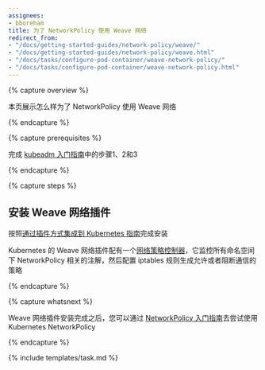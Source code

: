 ```yaml
---
assignees:
- bboreham
title: 为了 NetworkPolicy 使用 Weave 网络
redirect_from:
- "/docs/getting-started-guides/network-policy/weave/"
- "/docs/getting-started-guides/network-policy/weave.html"
- "/docs/tasks/configure-pod-container/weave-network-policy/"
- "/docs/tasks/configure-pod-container/weave-network-policy.html"
---
```

<!--
---
assignees:
- bboreham
title: Weave Net for NetworkPolicy
redirect_from:
- "/docs/getting-started-guides/network-policy/weave/"
- "/docs/getting-started-guides/network-policy/weave.html"
- "/docs/tasks/configure-pod-container/weave-network-policy/"
- "/docs/tasks/configure-pod-container/weave-network-policy.html"
---
-->

{% capture overview %}

<!--
This page shows how to use Weave Net for NetworkPolicy.
-->
本页展示怎么样为了 NetworkPolicy 使用 Weave 网络

{% endcapture %}

{% capture prerequisites %}

<!--
Complete steps 1, 2, and 3 of the [kubeadm getting started guide](/docs/getting-started-guides/kubeadm/).
-->
完成 [kubeadm 入门指南](/docs/getting-started-guides/kubeadm/)中的步骤1、2和3

{% endcapture %}

{% capture steps %}

<!--
## Installing Weave Net addon
-->
## 安装 Weave 网络插件

<!--
Follow the [Integrating Kubernetes via the Addon](https://www.weave.works/docs/net/latest/kube-addon/) guide.
-->
按照[通过插件方式集成到 Kubernetes 指南](https://www.weave.works/docs/net/latest/kube-addon/)完成安装

<!--
The Weave Net Addon for Kubernetes comes with a [Network Policy Controller](https://www.weave.works/docs/net/latest/kube-addon/#npc) that automatically monitors Kubernetes for any NetworkPolicy annotations on all namespaces and configures `iptables` rules to allow or block traffic as directed by the policies.
-->
Kubernetes 的 Weave 网络插件配有一个[网络策略控制器](https://www.weave.works/docs/net/latest/kube-addon/#npc)，它监控所有命名空间下 NetworkPolicy 相关的注解，然后配置 iptables 规则生成允许或者阻断通信的策略

{% endcapture %}

{% capture whatsnext %}

<!--
Once you have installed the Weave Net Addon you can follow the [NetworkPolicy getting started guide](/docs/getting-started-guides/network-policy/walkthrough) to try out Kubernetes NetworkPolicy.
-->
Weave 网络插件安装完成之后，您可以通过 [NetworkPolicy 入门指南](/docs/getting-started-guides/network-policy/walkthrough)去尝试使用 Kubernetes NetworkPolicy

{% endcapture %}

{% include templates/task.md %}
